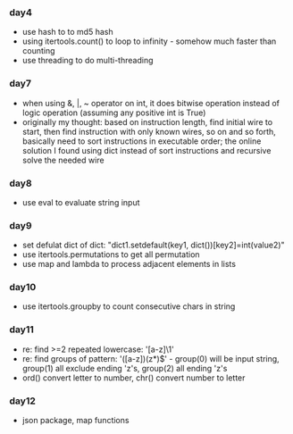 ### day4
* use hash to to md5 hash
* using itertools.count() to loop to infinity - somehow much faster than counting
* use threading to do multi-threading 

### day7
* when using &, |, ~ operator on int, it does bitwise operation instead of logic operation (assuming any positive int is True)
* originally my thought: based on instruction length, find initial wire to start, then find instruction with only known wires, so on and so forth, basically need to sort instructions in executable order; the online solution I found using dict instead of sort instructions and recursive solve the needed wire

### day8
* use eval to evaluate string input

### day9
* set defulat dict of dict: "dict1.setdefault(key1, dict())[key2]=int(value2)"
* use itertools.permutations to get all permutation
* use map and lambda to process adjacent elements in lists

### day10
* use itertools.groupby to count consecutive chars in string

### day11
* re: find >=2 repeated lowercase: '[a-z]\1'
* re: find groups of pattern: '([a-z])(z*)$' - group(0) will be input string, group(1) all exclude ending 'z's, group(2) all ending 'z's
* ord() convert letter to number, chr() convert number to letter

### day12
* json package, map functions